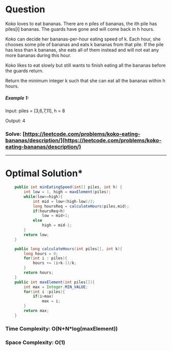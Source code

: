 # Question  
Koko loves to eat bananas. There are n piles of bananas, the ith pile has piles[i] bananas. The guards have gone and will come back in h hours.

Koko can decide her bananas-per-hour eating speed of k. Each hour, she chooses some pile of bananas and eats k bananas from that pile. If the pile has less than k bananas, she eats all of them instead and will not eat any more bananas during this hour.

Koko likes to eat slowly but still wants to finish eating all the bananas before the guards return.

Return the minimum integer k such that she can eat all the bananas within h hours.
 

##### Example 1:

Input: piles = [3,6,7,11], h = 8

Output: 4

### Solve: [https://leetcode.com/problems/koko-eating-bananas/description/](https://leetcode.com/problems/koko-eating-bananas/description/)

***   


# Optimal Solution*  
``` java
    public int minEatingSpeed(int[] piles, int h) {
        int low = 1, high = maxElement(piles);
        while(low<=high){
            int mid = low+(high-low)/2;
            long hoursReq = calculateHours(piles,mid); 
            if(hoursReq>h)
                low = mid+1;
            else 
                high = mid-1;
        }
        return low;
    }

    public long calculateHours(int piles[], int k){
        long hours = 0;
        for(int i : piles){
            hours += (i+k-1)/k;
        }
        return hours;
    }
    public int maxElement(int piles[]){
        int max = Integer.MIN_VALUE;
        for(int i :piles){
            if(i>max)
                max = i;
        }
        return max;
    }
```
### Time Complexity: O(N+N*log(maxElement))  
### Space Complexity: O(1) 